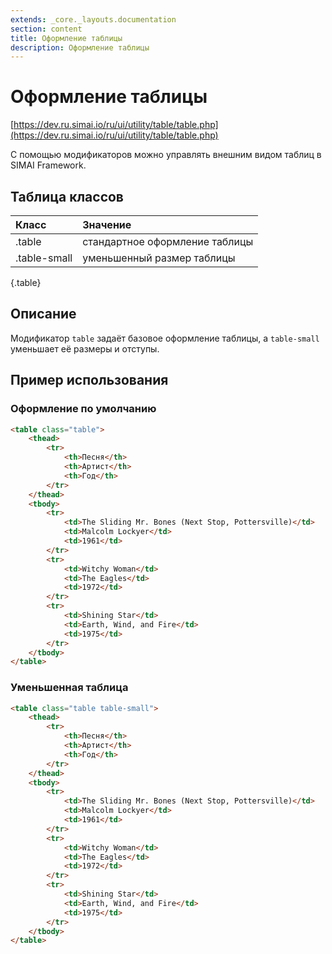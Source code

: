 ```yaml
---
extends: _core._layouts.documentation
section: content
title: Оформление таблицы
description: Оформление таблицы
---
```


# Оформление таблицы

[https://dev.ru.simai.io/ru/ui/utility/table/table.php](https://dev.ru.simai.io/ru/ui/utility/table/table.php)

С помощью модификаторов можно управлять внешним видом таблиц в SIMAI Framework.

## Таблица классов

| Класс        | Значение                       |
|:-------------|:-------------------------------|
| .table       | стандартное оформление таблицы |
| .table-small | уменьшенный размер таблицы     |
{.table}

## Описание

Модификатор `table` задаёт базовое оформление таблицы, а `table-small` уменьшает её размеры и отступы.

## Пример использования

### Оформление по умолчанию

```html
<table class="table">
    <thead>
        <tr>
            <th>Песня</th>
            <th>Артист</th>
            <th>Год</th>
        </tr>
    </thead>
    <tbody>
        <tr>
            <td>The Sliding Mr. Bones (Next Stop, Pottersville)</td>
            <td>Malcolm Lockyer</td>
            <td>1961</td>
        </tr>
        <tr>
            <td>Witchy Woman</td>
            <td>The Eagles</td>
            <td>1972</td>
        </tr>
        <tr>
            <td>Shining Star</td>
            <td>Earth, Wind, and Fire</td>
            <td>1975</td>
        </tr>
    </tbody>
</table>
```

### Уменьшенная таблица

```html
<table class="table table-small">
    <thead>
        <tr>
            <th>Песня</th>
            <th>Артист</th>
            <th>Год</th>
        </tr>
    </thead>
    <tbody>
        <tr>
            <td>The Sliding Mr. Bones (Next Stop, Pottersville)</td>
            <td>Malcolm Lockyer</td>
            <td>1961</td>
        </tr>
        <tr>
            <td>Witchy Woman</td>
            <td>The Eagles</td>
            <td>1972</td>
        </tr>
        <tr>
            <td>Shining Star</td>
            <td>Earth, Wind, and Fire</td>
            <td>1975</td>
        </tr>
    </tbody>
</table>
```
